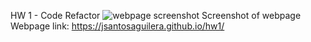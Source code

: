 HW 1 - Code Refactor
![webpage screenshot](https://i.imgur.com/hK0sotN.jpg)
Screenshot of webpage
Webpage link: https://jsantosaguilera.github.io/hw1/
